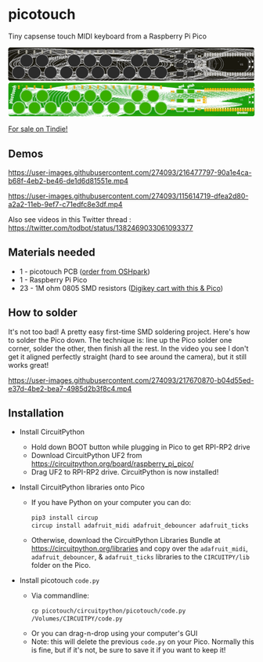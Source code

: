 # picotouch

Tiny capsense touch MIDI keyboard from a Raspberry Pi Pico

<img width=700 src="./docs/picotouch_smd_top1.png"/>
<img width=700 src="./docs/picotouch_top2.png"/>

[For sale on Tindie!](https://www.tindie.com/products/todbot/picotouch-capsense-midi-keyboard-for-raspi-pico/)


## Demos


https://user-images.githubusercontent.com/274093/216477797-90a1e4ca-b68f-4eb2-be46-de1d6d81551e.mp4


https://user-images.githubusercontent.com/274093/115614719-dfea2d80-a2a2-11eb-9ef7-c71edfc8e3df.mp4

Also see videos in this Twitter thread : https://twitter.com/todbot/status/1382469033061093377

## Materials needed
- 1 - picotouch PCB ([order from OSHpark](https://oshpark.com/shared_projects/5MnI1jPf))
- 1 - Raspberry Pi Pico
- 23 - 1M ohm 0805 SMD resistors  ([Digikey cart with this & Pico](https://www.digikey.com/short/w381rn4w))


## How to solder

It's not too bad!  A pretty easy first-time SMD soldering project.  Here's how to solder the Pico down.
The technique is: line up the Pico solder one corner, solder the other, then finish all the rest.
In the video you see I don't get it aligned perfectly straight (hard to see around the camera), but it still works great!

https://user-images.githubusercontent.com/274093/217670870-b04d55ed-e37d-4be2-bea7-4985d2b3f8c4.mp4



## Installation

* Install CircuitPython
  - Hold down BOOT button while plugging in Pico to get RPI-RP2 drive
  - Download CircuitPython UF2 from https://circuitpython.org/board/raspberry_pi_pico/
  - Drag UF2 to RPI-RP2 drive. CircuitPython is now installed!

* Install CircuitPython libraries onto Pico
  - If you have Python on your computer you can do:
    ```
    pip3 install circup
    circup install adafruit_midi adafruit_debouncer adafruit_ticks
    ```
  - Otherwise, download the CircuitPython Libraries Bundle at https://circuitpython.org/libraries
    and copy over the `adafruit_midi`, `adafruit_debouncer`, & `adafruit_ticks` libraries
    to the `CIRCUITPY/lib` folder on the Pico.

* Install picotouch `code.py`
  - Via commandline:
    ```
    cp picotouch/circuitpython/picotouch/code.py /Volumes/CIRCUITPY/code.py
    ```
  - Or you can drag-n-drop using your computer's GUI
  - Note: this will delete the previous `code.py` on your Pico.
      Normally this is fine, but if it's not, be sure to save it if you want to keep it!
